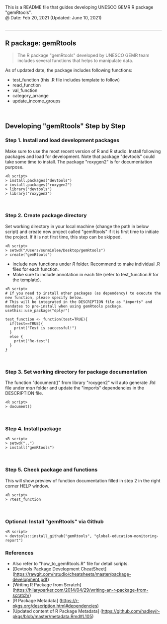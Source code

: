 This is a README file that guides developing UNESCO GEMR R package "gemRtools".  
@ Date: Feb 20, 2021 (Updated: June 10, 2021)  
<br/>  
***  

## R package: gemRtools
>The R package "gemRtools" developed by UNESCO GEMR team includes several functions that helps to manipulate data.   

As of updated date, the package includes following functions:
* test_function (this .R file includes template to follow)
* read_function
* val_function
* category_arrange
* update_income_groups 
<br/>  

## Developing "gemRtools" Step by Step
### Step 1. Install and load development packages
Make sure to use the most recent version of R and R studio. Install following packages and load for development. Note that package "devtools" could take some time to install. The package "roxygen2" is for documentation purpose.

```
<R script>
> install.packages("devtools")
> install.packages("roxygen2")
> library("devtools")
> library("roxygen2")
```
<br/>

### Step 2. Create package directory
Set working directory in your local machine (change the path in below script) and create new project called "gemRtools" if it is first time to initiate the project. If it is not first time, this step can be skipped.
```
<R script>
> setwd("/Users/sunminlee/Desktop/gemRtools")
> create("gemRtools")
```
* Include new functions under *R* folder. Recommend to make individual .R files for each function. 
* Make sure to include annotation in each file (refer to test_function.R for the template).
```
<R script>
# If you need to install other packages (as dependency) to execute the new function, please specify below.
# This will be integrated in the DESCRIPTION file as "imports" and mandates to pre-install when using gemRtools package.
usethis::use_package("dplyr")

test_function <- function(test=TRUE){
  if(test==TRUE){
    print("Test is successful!")
  }
  else {
    print("Re-test")
  }
}
```

<br/>

### Step 3. Set working directory for package documentation
The function "document()" from library "roxygen2" will auto generate .Rd file under *man* folder and update the "imports" dependencies in the DESCRIPTION file.
```
<R script>
> document()
```
<br/>

### Step 4. Install package
```
<R script>
> setwd("..")
> install("gemRtools")
```
<br/>

### Step 5. Check package and functions
This will show preview of function documentation filled in step 2 in the right corner HELP window.
```
<R script>
> ?test_function
```
<br/>

### Optional: Install "gemRtools" via Github
```
<R script>
> devtools::install_github("gemRtools", "global-education-monitoring-report")
```

### References
* Also refer to "how_to_gemRtools.R" file for detail scripts.
* [Devtools Package Development CheatSheet] (https://rawgit.com/rstudio/cheatsheets/master/package-development.pdf)
* [Writing R Package from Scratch] (https://hilaryparker.com/2014/04/29/writing-an-r-package-from-scratch/)
* [R Package Metadata] (https://r-pkgs.org/description.html#dependencies)
* [Updated content of R Package Metadata] (https://github.com/hadley/r-pkgs/blob/master/metadata.Rmd#L105)
